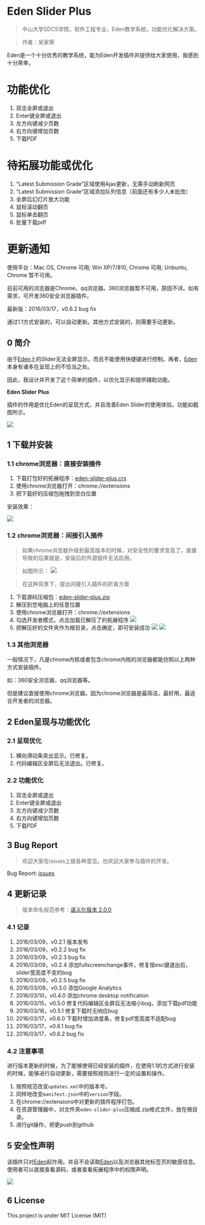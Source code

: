 # Eden Slider Plus

> 中山大学SDCS学院，软件工程专业，Eden教学系统，功能优化解决方案。

> 作者：吴家荣

Eden是一个十分优秀的教学系统，能为Eden开发插件并提供给大家使用，我感到十分荣幸。

# 功能优化

1. 双击全屏或退出
2. Enter键全屏或退出
3. 左方向键减少页数
4. 右方向键增加页数
5. 下载PDF

# 待拓展功能或优化

1. “Latest Submission Grade”区域使用Ajax更新，无需手动刷新网页
2. “Latest Submission Grade”区域添加队列信息（前面还有多少人未批改）
3. 全屏后幻灯片放大功能
4. 鼠标滚动翻页
5. 鼠标单击翻页
6. 批量下载pdf

# 更新通知

使用平台：Mac OS, Chrome 可用; Win XP/7/810, Chrome 可用; Unbuntu, Chrome 暂不可用。

目前可用的浏览器是Chrome，qq浏览器。360浏览器暂不可用，原因不详。如有需求，可开发360安全浏览器插件。

最新版：2016/03/17，v0.6.2 bug fix

通过1.1方式安装的，可以自动更新。其他方式安装的，则需要手动更新。

## 0 简介

由于[Eden](http://eden.sysu.edu.cn/)上的Slider无法全屏显示，而且不能使用快捷键进行控制。再者，[Eden](http://eden.sysu.edu.cn/)本身有诸多在呈现上的不恰当之处。

因此，我设计并开发了这个简单的插件，以优化显示和提供辅助功能。

**Eden Slider Plus**

插件的作用是优化Eden的呈现方式，并且改善Eden Slider的使用体验。功能如截图所示。

![](http://ww3.sinaimg.cn/large/ed796d65jw1f1q2sf4kowj209709ugme.jpg)

## 1 下载并安装

### 1.1 chrome浏览器：直接安装插件

1. 下载打包好的拓展程序：[eden-slider-plus.crx](https://github.com/wujr5/eden-slider-plus/raw/master/eden-slider-plus.crx)
2. 使用chrome浏览器打开：chrome://extensions
3. 把下载好的压缩包拖拽到空白位置

安装效果：

![](http://ww4.sinaimg.cn/large/ed796d65jw1f1q2w0w4c3j217y08ejsi.jpg)

### 1.2 chrome浏览器：间接引入插件

> 如果chrome浏览器升级到最高版本的时候，对安全性的要求变高了。直接导致的后果就是，安装后的外源插件无法启用。

> 如图所示：
> ![](http://ww3.sinaimg.cn/large/ed796d65jw1f1q2tbvkbzj20wc06v75r.jpg)

> 在这种背景下，提出间接引入插件的折衷方案

1. 下载源码压缩包：[eden-slider-plus.zip](https://github.com/wujr5/eden-slider-plus/raw/master/eden-slider-plus.zip)
2. 解压到您电脑上的任意位置
3. 使用chrome浏览器打开：chrome://extensions
4. 勾选开发者模式，点击加载已解压了的拓展程序
	![](http://ww3.sinaimg.cn/large/ed796d65jw1f1q39c1gbwj20vy04vjs9.jpg)
5. 把解压好的文件夹作为根目录，点击确定，即可安装成功
	![](http://ww4.sinaimg.cn/large/ed796d65jw1f1q2r3vqrhj20g90nkgo7.jpg)
	![](http://ww3.sinaimg.cn/large/ed796d65jw1f1q2rq1a72j20vy07omyq.jpg)

### 1.3 其他浏览器

一般情况下，凡是chrome内核或者包含chrome内核的浏览器都能仿照以上两种方式安装插件。

如：360安全浏览器，qq浏览器等。

但是建议直接使用chrome浏览器。因为chrome浏览器是最简洁，最好用，最适合开发者的浏览器。

## 2 Eden呈现与功能优化

### 2.1 呈现优化

1. 横向滑动条突出显示。已修复。
2. 代码编辑区全屏后无法退出。已修复。

### 2.2 功能优化

1. 双击全屏或退出
2. Enter键全屏或退出
3. 左方向键减少页数
4. 右方向键增加页数
5. 下载PDF

## 3 Bug Report

> 欢迎大家在issues上提各种意见。也欢迎大家参与插件的开发。

Bug Report: [issues](https://github.com/wujr5/eden-slider-plus/issues)

## 4 更新记录

> 版本命名规范参考：[语义化版本 2.0.0](http://semver.org/lang/zh-CN/)

### 4.1 记录

1. 2016/03/09，v0.2.1 版本发布
2. 2016/03/09，v0.2.2 bug fix
3. 2016/03/09，v0.2.3 bug fix
4. 2016/03/09，v0.2.4 添加fullscreenchange事件，修复按esc键退出后，slider宽高度不变的bug
5. 2016/03/09，v0.2.5 bug fix
6. 2016/03/09，v0.3.0 添加Google Analytics
7. 2016/03/10，v0.4.0 添加chrome desktop notification
8. 2016/03/15，v0.5.0 修复代码编辑区全屏后无法缩小bug，添加下载pdf功能
9. 2016/03/16，v0.5.1 修复下载时无响应bug
10. 2016/03/17，v0.6.0 下载时增加进度条，修复pdf宽高度不适配bug
11. 2016/03/17，v0.6.1 bug fix
12. 2016/03/17，v0.6.2 bug fix

### 4.2 注意事项

进行版本更新的时候，为了能够使得已经安装的插件，在使用1.1的方式进行安装的时候，能够进行自动更新，需要按照规则进行一定的设置和操作。

1. 按照规范改变`updates.xml`中的版本号。
2. 同样地改变`manifest.json`中的`version`字段。
3. 在chrome://extensions中对更新的插件程序打包。
4. 在资源管理器中，对文件夹`eden-slider-plus`压缩成.zip格式文件，放在根目录。
5. 进行git操作，把更push到github

## 5 安全性声明

该插件只对[Eden](http://eden.sysu.edu.cn/)起作用。并且不会读取[Eden](http://eden.sysu.edu.cn/)以及浏览器其他标签页的敏感信息。使用者可以直接查看源码，或者查看拓展程序中的权限声明。

![](http://ww1.sinaimg.cn/large/ed796d65jw1f1q36zz2yvj20tm0m7n1p.jpg)

## 6 License

This project is under MIT License (MIT)
